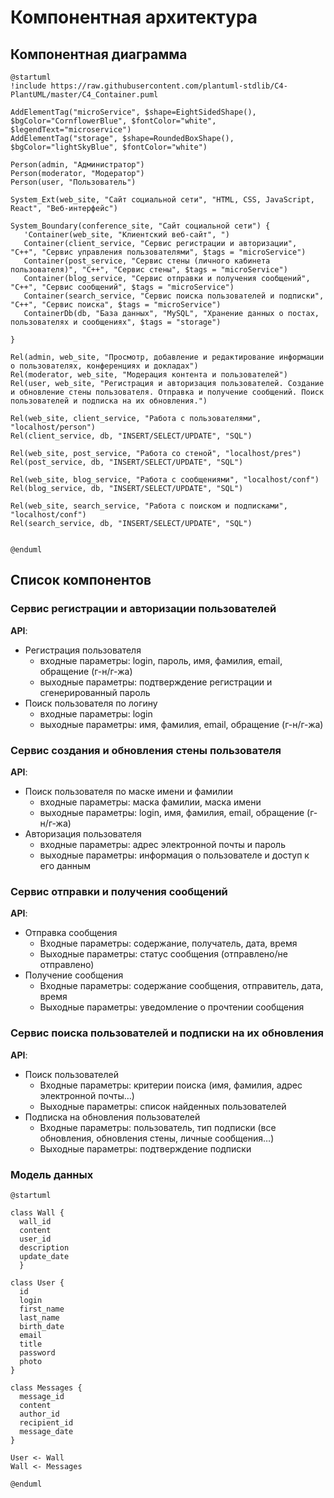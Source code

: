 # Компонентная архитектура
<!-- Состав и взаимосвязи компонентов системы между собой и внешними системами с указанием протоколов, ключевые технологии, используемые для реализации компонентов.
Диаграмма контейнеров C4 и текстовое описание. 
-->
## Компонентная диаграмма

```plantuml
@startuml
!include https://raw.githubusercontent.com/plantuml-stdlib/C4-PlantUML/master/C4_Container.puml

AddElementTag("microService", $shape=EightSidedShape(), $bgColor="CornflowerBlue", $fontColor="white", $legendText="microservice")
AddElementTag("storage", $shape=RoundedBoxShape(), $bgColor="lightSkyBlue", $fontColor="white")

Person(admin, "Администратор")
Person(moderator, "Модератор")
Person(user, "Пользователь")

System_Ext(web_site, "Сайт социальной сети", "HTML, CSS, JavaScript, React", "Веб-интерфейс")

System_Boundary(conference_site, "Сайт социальной сети") {
   'Container(web_site, "Клиентский веб-сайт", ")
   Container(client_service, "Сервис регистрации и авторизации", "C++", "Сервис управления пользователями", $tags = "microService")    
   Container(post_service, "Сервис стены (личного кабинета пользователя)", "C++", "Сервис стены", $tags = "microService") 
   Container(blog_service, "Сервис отправки и получения сообщений", "C++", "Сервис сообщений", $tags = "microService")   
   Container(search_service, "Сервис поиска пользователей и подписки", "C++", "Сервис поиска", $tags = "microService") 
   ContainerDb(db, "База данных", "MySQL", "Хранение данных о постах, пользователях и сообщениях", $tags = "storage")
   
}

Rel(admin, web_site, "Просмотр, добавление и редактирование информации о пользователях, конференциях и докладах")
Rel(moderator, web_site, "Модерация контента и пользователей")
Rel(user, web_site, "Регистрация и авторизация пользователей. Создание и обновление стены пользователя. Отправка и получение сообщений. Поиск пользователей и подписка на их обновления.")

Rel(web_site, client_service, "Работа с пользователями", "localhost/person")
Rel(client_service, db, "INSERT/SELECT/UPDATE", "SQL")

Rel(web_site, post_service, "Работа со стеной", "localhost/pres")
Rel(post_service, db, "INSERT/SELECT/UPDATE", "SQL")

Rel(web_site, blog_service, "Работа с сообщениями", "localhost/conf")
Rel(blog_service, db, "INSERT/SELECT/UPDATE", "SQL")

Rel(web_site, search_service, "Работа с поиском и подписками", "localhost/conf")
Rel(search_service, db, "INSERT/SELECT/UPDATE", "SQL")


@enduml
```
## Список компонентов  

### Сервис регистрации и авторизации пользователей
**API**:
-	Регистрация пользователя
      - входные параметры: login, пароль, имя, фамилия, email, обращение (г-н/г-жа)
      - выходные параметры: подтверждение регистрации и сгенерированный пароль
-	Поиск пользователя по логину
     - входные параметры:  login
     - выходные параметры: имя, фамилия, email, обращение (г-н/г-жа)

### Сервис создания и обновления стены пользователя
**API**:
-	Поиск пользователя по маске имени и фамилии
     - входные параметры: маска фамилии, маска имени
     - выходные параметры: login, имя, фамилия, email, обращение (г-н/г-жа)
- Авторизация пользователя
     - входные параметры: адрес электронной почты и пароль
     - выходные параметры: информация о пользователе и доступ к его данным

### Сервис отправки и получения сообщений
**API**:
- Отправка сообщения
  - Входные параметры: содержание, получатель, дата, время
  - Выходные параметры: статус сообщения (отправлено/не отправлено)
- Получение сообщения
  - Входные параметры: содержание сообщения, отправитель, дата, время
  - Выходные параметры: уведомление о прочтении сообщения


### Сервис поиска пользователей и подписки на их обновления
**API**:
- Поиск пользователей
  - Входные параметры: критерии поиска (имя, фамилия, адрес электронной почты…)
  - Выходные параметры: список найденных пользователей
- Подписка на обновления пользователей
  - Входные параметры: пользователь, тип подписки (все обновления, обновления стены, личные сообщения…)
  - Выходные параметры: подтверждение подписки



### Модель данных
```puml
@startuml

class Wall {
  wall_id
  content
  user_id
  description
  update_date
  }

class User {
  id
  login
  first_name
  last_name
  birth_date
  email
  title
  password
  photo
}

class Messages {
  message_id
  content
  author_id
  recipient_id
  message_date
}

User <- Wall
Wall <- Messages

@enduml
```